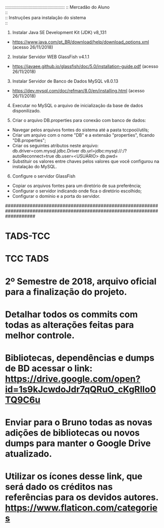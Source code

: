 ::::::::::::::::::::::::::::::::::::::::::::::::
:: Mercadão do Aluno                          
::                                                                              
::       Instruções para instalação do sistema                
::                                                             


1. Instalar Java SE Development Kit (JDK) v8_131
- https://www.java.com/pt_BR/download/help/download_options.xml (acesso 26/11/2018)

2. Instalar Servidor WEB GlassFish v4.1.1
- https://javaee.github.io/glassfish/doc/5.0/installation-guide.pdf (acesso 26/11/2018)

3. Instalar Servidor de Banco de Dados MySQL v8.0.13
- https://dev.mysql.com/doc/refman/8.0/en/installing.html (acesso 26/11/2018)

4. Executar no MySQL o arquivo de inicialização da base de dados disponilizado.

5. Criar o arquivo DB.properties para conexão com banco de dados:
- Navegar pelos arquivos fontes do sistema até a pasta tccpool/utils;
- Criar um arquivo com o nome "DB" e a extensão "properties", ficando "DB.properties";
- Criar os seguintes atributos neste arquivo: db.driver=com.mysql.jdbc.Driver
                                              db.url=jdbc:mysql://<SERVIDOR>:<PORTA>/<SCHEMA>?autoReconnect=true
                                              db.user=<USUÁRIO>
                                              db.pwd=<SENHA>
- Substituir os valores entre chaves pelos valores que você configurou na instalação do MySQL.

6. Configure o servidor GlassFish
- Copiar os arquivos fontes para um diretório de sua preferência;
- Configurar o servidor indicando onde fica o diretório escolhido;
- Configurar o domínio e a porta do servidor.



###########################################################################################################################

# TADS-TCC
# TCC TADS 
# 2º Semestre de 2018, arquivo oficial para a finalização do projeto.
# Detalhar todos os commits com todas as alterações feitas para melhor controle.
# Bibliotecas, dependências e dumps de BD acessar o link: https://drive.google.com/open?id=1s9kJcwdoJdr7qQRuO_cKgRlIo0TQ9C6u
# Enviar para o Bruno todas as novas adições de bibliotecas ou novos dumps para manter o Google Drive atualizado.
# Utilizar os ícones desse link, que será dado os créditos nas referências para os devidos autores. https://www.flaticon.com/categories
